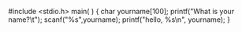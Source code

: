 #include <stdio.h>
main( )
{
        char yourname[100];
   printf("What is your name?\t");
   scanf("%s",yourname);
    printf("hello, %s\n", yourname);
}
